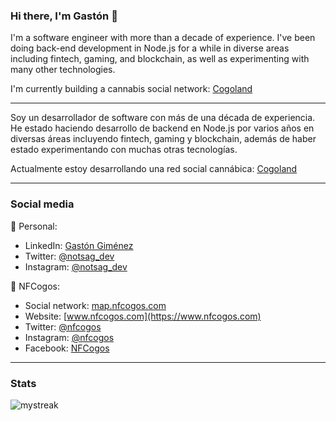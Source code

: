 ### Hi there, I'm Gastón 👋

I'm a software engineer with more than a decade of experience. I've been doing back-end development in Node.js for a while in diverse areas including fintech, gaming, and blockchain, as well as experimenting with many other technologies.

I'm currently building a cannabis social network: [Cogoland](https://www.cogoland.com)

---

Soy un desarrollador de software con más de una década de experiencia. He estado haciendo desarrollo de backend en Node.js por varios años en diversas áreas incluyendo fintech, gaming y blockchain, además de haber estado experimentando con muchas otras tecnologías.

Actualmente estoy desarrollando una red social cannábica: [Cogoland](https://www.cogoland.com)

---

### Social media

🪪 Personal:
- LinkedIn: [Gastón Giménez](https://www.linkedin.com/in/gaston-gimenez-medina/)
- Twitter: [@notsag_dev](https://www.twitter.com/notsag_dev)
- Instagram: [@notsag_dev](https://www.instagram.com/notsag_dev)

🌱 NFCogos:
- Social network: [map.nfcogos.com](https://map.nfcogos.com)
- Website: [www.nfcogos.com](https://www.nfcogos.com)
- Twitter: [@nfcogos](https://www.twitter.com/nfcogos)
- Instagram: [@nfcogos](https://www.instagram.com/nfcogos)
- Facebook: [NFCogos](https://www.facebook.com/profile.php?id=100088843527809)

---
### Stats

<img src="https://github-readme-streak-stats.herokuapp.com/?user=notsag-dev&theme=tokyonight" alt="mystreak"/>
